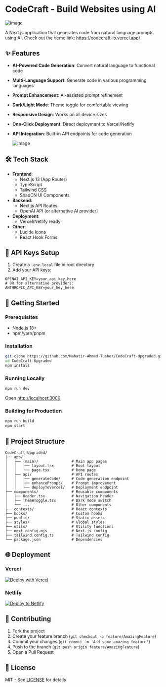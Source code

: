 # CodeCraft - Build Websites using AI

![image](https://github.com/user-attachments/assets/f19e68dc-3717-4343-8c56-a056bfa2f819)


A Next.js application that generates code from natural language prompts using AI. Check out the demo link: https://codecraft-io.vercel.app/

## ✨ Features

- **AI-Powered Code Generation**: Convert natural language to functional code
- **Multi-Language Support**: Generate code in various programming languages
- **Prompt Enhancement**: AI-assisted prompt refinement
- **Dark/Light Mode**: Theme toggle for comfortable viewing
- **Responsive Design**: Works on all device sizes
- **One-Click Deployment**: Direct deployment to Vercel/Netlify
- **API Integration**: Built-in API endpoints for code generation

  ![image](https://github.com/user-attachments/assets/11e9dd4d-c6bb-489e-9190-f4d7ae91b90e)


## 🛠 Tech Stack

- **Frontend**: 
  - Next.js 13 (App Router)
  - TypeScript
  - Tailwind CSS
  - ShadCN UI Components
- **Backend**:
  - Next.js API Routes
  - OpenAI API (or alternative AI provider)
- **Deployment**:
  - Vercel/Netlify ready
- **Other**:
  - Lucide Icons
  - React Hook Forms

## 🔑 API Keys Setup

1. Create a `.env.local` file in root directory
2. Add your API keys:
```env
OPENAI_API_KEY=your_api_key_here
# OR for alternative providers:
ANTHROPIC_API_KEY=your_key_here
```

## 🚀 Getting Started

### Prerequisites
- Node.js 18+
- npm/yarn/pnpm

### Installation
```bash
git clone https://github.com/Mahatir-Ahmed-Tusher/CodeCraft-Upgraded.git
cd CodeCraft-Upgraded
npm install
```

### Running Locally
```bash
npm run dev
```
Open [http://localhost:3000](http://localhost:3000)

### Building for Production
```bash
npm run build
npm start
```

## 📁 Project Structure

```
CodeCraft-Upgraded/
├── app/
│   ├── (main)/               # Main app pages
│   │   ├── layout.tsx        # Root layout
│   │   └── page.tsx          # Home page
│   ├── api/                  # API routes
│   │   ├── generateCode/     # Code generation endpoint
│   │   ├── enhancePrompt/    # Prompt improvement
│   │   └── deployToVercel/   # Deployment endpoint
├── components/               # Reusable components
│   ├── Header.tsx            # Navigation header
│   ├── ThemeToggle.tsx       # Dark mode switch
│   └── ...                   # Other components
├── contexts/                 # React contexts
├── hooks/                    # Custom hooks
├── public/                   # Static assets
├── styles/                   # Global styles
├── utils/                    # Utility functions
├── next.config.mjs           # Next.js config
├── tailwind.config.ts        # Tailwind config
└── package.json              # Dependencies
```

## 🌐 Deployment

### Vercel
[![Deploy with Vercel](https://vercel.com/button)](https://vercel.com/new/clone?repository-url=https%3A%2F%2Fgithub.com%2Fyour-username%2FCodeCraft-Upgraded)

### Netlify
[![Deploy to Netlify](https://www.netlify.com/img/deploy/button.svg)](https://app.netlify.com/start/deploy?repository=https://github.com/your-username/CodeCraft-Upgraded)

## 🤝 Contributing
1. Fork the project
2. Create your feature branch (`git checkout -b feature/AmazingFeature`)
3. Commit your changes (`git commit -m 'Add some amazing feature'`)
4. Push to the branch (`git push origin feature/AmazingFeature`)
5. Open a Pull Request

## 📄 License
MIT - See [LICENSE](LICENSE) for details
